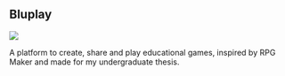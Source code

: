## Bluplay

![](Imagens_Artigo/Apendice/1.png)

A platform to create, share and play educational games, inspired by RPG Maker and made for my undergraduate thesis.
